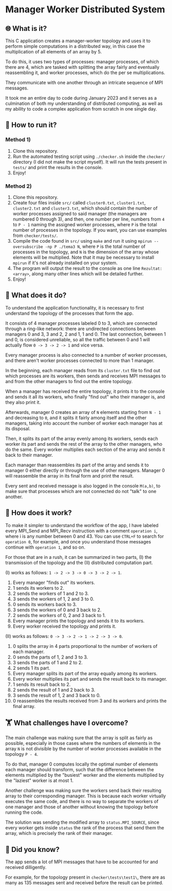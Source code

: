 # Manager Worker Distributed System

## 🌐 What is it?

This C application creates a manager-worker topology and uses it to perform simple computations in a distributed way, in this case the multiplication of all elements of an array by 5.

To do this, it uses two types of processes: manager processes, of which there are 4, which are tasked with  splitting the array fairly and eventually reassembling it, and worker processes, which do the per se multiplications.

They communicate with one another through an intricate sequence of MPI messages.

It took me an entire day to code during January 2023 and it serves as a culmination of both my understanding of distributed computing, as well as my ability to code a complex application from scratch in one single day.

## 🔧 How to run it?

### Method 1)

1.  Clone this repository.
2.  Run the automated testing script using `./checker.sh` inside the `checker/` directory (I did not make the script myself). It will run the tests present in `tests/` and print the results in the console.
3.  Enjoy!

### Method 2)

1.  Clone this repository.
2.  Create four files inside `src/` called `cluster0.txt`, `cluster1.txt`, `cluster2.txt` and `cluster3.txt`, which should contain the number of worker processes assigned to said manager (the managers are numbered 0 through 3), and then, one number per line, numbers from `4` to `P - 1` naming the assigned worker processes, where `P` is the total number of processes in the topology. If you want, you can use examples from `checker/tests/`.
3.  Compile the code found in `src/` using `make` and run it using `mpirun --oversubscribe -np P ./tema3 N`, where `P` is the total number of processes in the topology, and `N` is the dimension of the array whose elements will be multiplied. Note that it may be necessary to install `mpirun` if it's not already installed on your system.
4.  The program will output the result to the console as one line `Rezultat: <array>`, along many other lines which will be detailed further.
5.  Enjoy!

## 💍 What does it do?

To understand the application functionality, it is necessary to first understand the topology of the processes that form the app.

It consists of 4 manager processes labeled 0 to 3, which are connected through a ring-like network: there are undirected connections between managers 0 and 3, 3 and 2, 2 and 1, 1 and 0. The last connection, between 1 and 0, is considered unreliable, so all the traffic between 0 and 1 will actually flow `0 -> 3 -> 2 -> 1` and vice versa.

Every manager process is also connected to a number of worker processes, and there aren't worker processes connected to more than 1 manager.

In the beginning, each manager reads from its `cluster.txt` file to find out which processes are its workers, then sends and receives MPI messages to and from the other managers to find out the entire topology.

When a manager has received the entire topology, it prints it to the console and sends it all its workers, who finally "find out" who their manager is, and they also print it.

Afterwards, manager 0 creates an array of `N` elements starting from `N - 1` and decreasing to `0`, and it splits it fairly among itself and the other managers, taking into account the number of worker each manager has at its disposal.

Then, it splits its part of the array evenly among its workers, sends each worker its part and sends the rest of the array to the other managers, who do the same. Every worker multiplies each section of the array and sends it back to their manager.

Each manager than reassembles its part of the array and sends it to manager 0 either directly or through the use of other managers. Manager 0 will reassemble the array in its final form and print the result.

Every sent and received message is also logged in the console `M(a,b)`, to make sure that processes which are not connected do not "talk" to one another.

## 💬 How does it work?

To make it simpler to understand the workflow of the app, I have labeled every MPI_Send and MPI_Recv instruction with a comment `operation i`, where i is any number between 0 and 43. You can use `CTRL+F` to search for `operation 0`, for example, and once you understand those messages continue with `operation 1`, and so on.

For those that are in a rush, it can be summarized in two parts, (I) the transmission of the topology and the (II) distributed computation part.

(I) works as follows: `1 -> 2 -> 3 -> 0 -> 3 -> 2 -> 1`.

1.  Every manager "finds out" its workers.
2.  1 sends its workers to 2.
3.  2 sends the workers of 1 and 2 to 3.
4.  3 sends the workers of 1, 2 and 3 to 0.
5.  0 sends its workers back to 3.
6.  3 sends the workers of 0 and 3 back to 2.
7.  2 sends the workers of 0, 2 and 3 back to 1.
8.  Every manager prints the topology and sends it to its workers.
9.  Every worker received the topology and prints it.

(II) works as follows: `0 -> 3 -> 2 -> 1 -> 2 -> 3 -> 0`.

1.  0 splits the array in 4 parts proportional to the number of workers of each manager.
2.  0 sends the parts of 1, 2 and 3 to 3.
3.  3 sends the parts of 1 and 2 to 2.
4.  2 sends 1 its part.
5.  Every manager splits its part of the array equally among its workers.
6.  Every worker multiplies its part and sends the result back to its manager.
7.  1 sends its result back to 2.
8.  2 sends the result of 1 and 2 back to 3.
9.  3 sends the result of 1, 2 and 3 back to 0.
10.  0 reassembles the results received from 3 and its workers and prints the final array.

## 🏋️ What challenges have I overcome?

The main challenge was making sure that the array is split as fairly as possible, especially in those cases where the numbers of elements in the array `N` is not divisible by the number of worker processes available in the topology `P - 4`.

To do that, manager 0 computes locally the optimal number of elements each manager should transform, such that the difference between the elements multiplied by the "busiest" worker and the elements multiplied by the "laziest" worker is at most 1.

Another challenge was making sure the workers send back their resulting array to their corresponding manager. This is because each worker virtually executes the same code, and there is no way to separate the workers of one manager and those of another without knowing the topology before running the code.

The solution was sending the modified array to `status.MPI_SOURCE`, since every worker gets inside `status` the rank of the process that send them the array, which is precisely the rank of their manager.

## 🤔 Did you know?

The app sends a lot of MPI messages that have to be accounted for and received dilligently.

For example, for the topology present in `checker\tests\test1\`, there are as many as 135 messages sent and received before the result can be printed.
